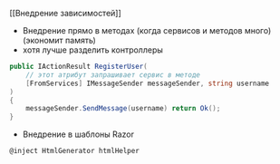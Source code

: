 [[Внедрение зависимостей]]

- Внедрение прямо в методах (когда сервисов и методов много) (экономит память)
- хотя лучше разделить контроллеры
```cs
public IActionResult RegisterUser(
    // этот атрибут запрашивает сервис в методе
	[FromServices] IMessageSender messageSender, string username
) 
{ 
	messageSender.SendMessage(username) return Ok(); 
}
```
- Внедрение в шаблоны Razor
```cs
@inject HtmlGenerator htmlHelper
```

